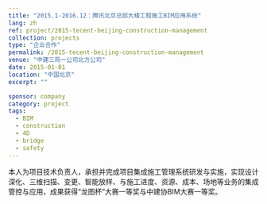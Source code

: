 ```yaml
---
title: "2015.1-2016.12：腾讯北京总部大楼工程施工BIM应用系统"
lang: zh
ref: project/2015-tecent-beijing-construction-management
collection: projects
type: "企业合作"
permalink: /2015-tecent-beijing-construction-management
venue: "中建三局一公司北方公司"
date: 2015-01-01
location: "中国北京"
excerpt: ""

sponsor: company
category: project
tags: 
  - BIM
  - construction
  - 4D
  - bridge
  - safety
---
```


本人为项目技术负责人，承担并完成项目集成施工管理系统研发与实施，实现设计深化、三维扫描、变更、智能放样、与施工进度、资源、成本、场地等业务的集成管控与应用，成果获得“龙图杯”大赛一等奖与中建协BIM大赛一等奖。